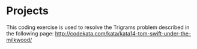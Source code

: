 # Projects
This coding exercise is used to resolve the Trigrams problem described in the following page: http://codekata.com/kata/kata14-tom-swift-under-the-milkwood/
